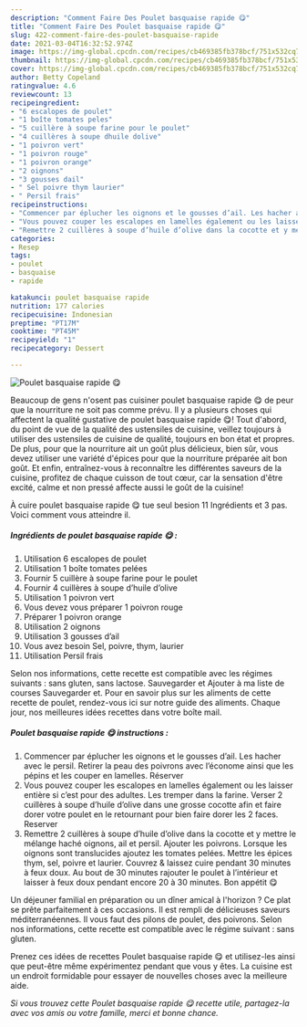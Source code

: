 ```yaml
---
description: "Comment Faire Des Poulet basquaise rapide 😋"
title: "Comment Faire Des Poulet basquaise rapide 😋"
slug: 422-comment-faire-des-poulet-basquaise-rapide
date: 2021-03-04T16:32:52.974Z
image: https://img-global.cpcdn.com/recipes/cb469385fb378bcf/751x532cq70/poulet-basquaise-rapide-😋-photo-principale-de-la-recette.jpg
thumbnail: https://img-global.cpcdn.com/recipes/cb469385fb378bcf/751x532cq70/poulet-basquaise-rapide-😋-photo-principale-de-la-recette.jpg
cover: https://img-global.cpcdn.com/recipes/cb469385fb378bcf/751x532cq70/poulet-basquaise-rapide-😋-photo-principale-de-la-recette.jpg
author: Betty Copeland
ratingvalue: 4.6
reviewcount: 13
recipeingredient:
- "6 escalopes de poulet"
- "1 boîte tomates peles"
- "5 cuillère à soupe farine pour le poulet"
- "4 cuillères à soupe dhuile dolive"
- "1 poivron vert"
- "1 poivron rouge"
- "1 poivron orange"
- "2 oignons"
- "3 gousses dail"
- " Sel poivre thym laurier"
- " Persil frais"
recipeinstructions:
- "Commencer par éplucher les oignons et le gousses d’ail. Les hacher avec le persil. Retirer la peau des poivrons avec l’économe ainsi que les pépins et les couper en lamelles. Réserver"
- "Vous pouvez couper les escalopes en lamelles également ou les laisser entière si c’est pour des adultes. Les tremper dans la farine. Verser 2 cuillères à soupe d’huile d’olive dans une grosse cocotte afin et faire dorer votre poulet en le retournant pour bien faire dorer les 2 faces. Reserver"
- "Remettre 2 cuillères à soupe d’huile d’olive dans la cocotte et y mettre le mélange haché oignons, ail et persil. Ajouter les poivrons. Lorsque les oignons sont translucides ajoutez les tomates pelées. Mettre les épices thym, sel, poivre et laurier. Couvrez &amp; laissez cuire pendant 30 minutes à feux doux. Au bout de 30 minutes rajouter le poulet à l’intérieur et laisser à feux doux pendant encore 20 à 30 minutes. Bon appétit 😋"
categories:
- Resep
tags:
- poulet
- basquaise
- rapide

katakunci: poulet basquaise rapide 
nutrition: 177 calories
recipecuisine: Indonesian
preptime: "PT17M"
cooktime: "PT45M"
recipeyield: "1"
recipecategory: Dessert

---
```



![Poulet basquaise rapide 😋](https://img-global.cpcdn.com/recipes/cb469385fb378bcf/751x532cq70/poulet-basquaise-rapide-😋-photo-principale-de-la-recette.jpg)

Beaucoup de gens n'osent pas cuisiner poulet basquaise rapide 😋 de peur que la nourriture ne soit pas comme prévu. Il y a plusieurs choses qui affectent la qualité gustative de poulet basquaise rapide 😋! Tout d'abord, du point de vue de la qualité des ustensiles de cuisine, veillez toujours à utiliser des ustensiles de cuisine de qualité, toujours en bon état et propres. De plus, pour que la nourriture ait un goût plus délicieux, bien sûr, vous devez utiliser une variété d'épices pour que la nourriture préparée ait bon goût. Et enfin, entraînez-vous à reconnaître les différentes saveurs de la cuisine, profitez de chaque cuisson de tout cœur, car la sensation d'être excité, calme et non pressé affecte aussi le goût de la cuisine!

<!--inarticleads1-->

À cuire poulet basquaise rapide 😋 tue seul besion 11 Ingrédients et 3 pas. Voici comment vous atteindre il.

##### Ingrédients de poulet basquaise rapide 😋 :

1. Utilisation 6 escalopes de poulet
1. Utilisation 1 boîte tomates pelées
1. Fournir 5 cuillère à soupe farine pour le poulet
1. Fournir 4 cuillères à soupe d’huile d’olive
1. Utilisation 1 poivron vert
1. Vous devez vous préparer 1 poivron rouge
1. Préparer 1 poivron orange
1. Utilisation 2 oignons
1. Utilisation 3 gousses d’ail
1. Vous avez besoin  Sel, poivre, thym, laurier
1. Utilisation  Persil frais


Selon nos informations, cette recette est compatible avec les régimes suivants : sans gluten, sans lactose. Sauvegarder et Ajouter à ma liste de courses Sauvegarder et. Pour en savoir plus sur les aliments de cette recette de poulet, rendez-vous ici sur notre guide des aliments. Chaque jour, nos meilleures idées recettes dans votre boîte mail. 

<!--inarticleads2-->

##### Poulet basquaise rapide 😋 instructions :

1. Commencer par éplucher les oignons et le gousses d’ail. Les hacher avec le persil. Retirer la peau des poivrons avec l’économe ainsi que les pépins et les couper en lamelles. Réserver
1. Vous pouvez couper les escalopes en lamelles également ou les laisser entière si c’est pour des adultes. Les tremper dans la farine. Verser 2 cuillères à soupe d’huile d’olive dans une grosse cocotte afin et faire dorer votre poulet en le retournant pour bien faire dorer les 2 faces. Reserver
1. Remettre 2 cuillères à soupe d’huile d’olive dans la cocotte et y mettre le mélange haché oignons, ail et persil. Ajouter les poivrons. Lorsque les oignons sont translucides ajoutez les tomates pelées. Mettre les épices thym, sel, poivre et laurier. Couvrez &amp; laissez cuire pendant 30 minutes à feux doux. Au bout de 30 minutes rajouter le poulet à l’intérieur et laisser à feux doux pendant encore 20 à 30 minutes. Bon appétit 😋


Un déjeuner familial en préparation ou un dîner amical à l&#39;horizon ? Ce plat se prête parfaitement à ces occasions. Il est rempli de délicieuses saveurs méditerranéennes. Il vous faut des pilons de poulet, des poivrons. Selon nos informations, cette recette est compatible avec le régime suivant : sans gluten. 

<!--inarticleads1-->

<p>
Prenez ces idées de recettes Poulet basquaise rapide 😋 et utilisez-les ainsi que peut-être même expérimentez pendant que vous y êtes. La cuisine est un endroit formidable pour essayer de nouvelles choses avec la meilleure aide.
</p>

<p>
<i>Si vous trouvez cette Poulet basquaise rapide 😋 recette utile, partagez-la avec vos amis ou votre famille, merci et bonne chance.</i>
</p>
